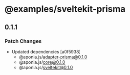 # @examples/sveltekit-prisma

## 0.1.1

### Patch Changes

- Updated dependencies [a0f5938]
  - @aponia.js/adapter-prisma@0.1.0
  - @aponia.js/core@0.1.0
  - @aponia.js/sveltekit@0.1.0
